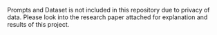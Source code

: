 Prompts and Dataset is not included in this repository due to privacy of data. Please look into the research paper attached for explanation and results of this project.
